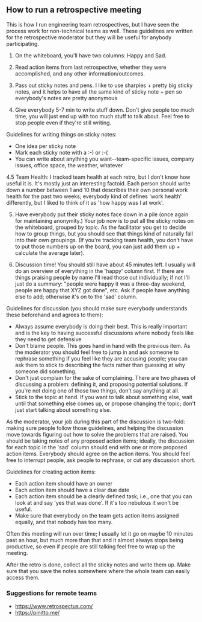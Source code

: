## How to run a retrospective meeting
This is how I run engineering team retrospectives, but I have seen the process work for non-technical teams as well.
These guidelines are written for the retrospective moderator but they will be useful for anybody participating.

1. On the whiteboard, you'll have two columns: Happy and Sad.

2. Read action items from last retrospective, whether they were accomplished, and any other information/outcomes.

3. Pass out sticky notes and pens. I like to use sharpies + pretty big sticky notes, and it helps to have all the same kind of sticky note + pen so everybody's notes are pretty anonymous

4. Give everybody 5-7 min to write stuff down. Don't give people too much time, you will just end up with too much stuff to talk about. Feel free to stop people even if they're still writing.

  Guidelines for writing things on sticky notes:
  
  * One idea per sticky note
  * Mark each sticky note with a :-) or :-(
  * You can write about anything you want--team-specific issues, company issues, office space, the weather, whatever

  4.5 Team Health: I tracked team health at each retro, but I don't know how useful it is. It's mostly just an interesting factoid. Each person should write down a number between 1 and 10 that describes their own personal work health for the past two weeks; everybody kind of defines 'work health' differently, but I liked to think of it as 'how happy was I at work'.

5. Have everybody put their sticky notes face down in a pile (once again for maintaining anonymity.) Your job now is to put all the sticky notes on the whiteboard, grouped by topic. As the facilitator you get to decide how to group things, but you should see that things kind of naturally fall into their own groupings. (If you're tracking team health, you don't have to put those numbers up on the board, you can just add them up + calculate the average later).

6. Discussion time! You should still have about 45 minutes left. I usually will do an overview of everything in the 'happy' column first. If there are things praising people by name I'll read those out individually; if not I'll just do a summary: "people were happy it was a three-day weekend, people are happy that XYZ got done", etc. Ask if people have anything else to add; otherwise it's on to the 'sad' column.

  Guidelines for discussion (you should make sure everybody understands these beforehand and agrees to them):
    
  * Always assume everybody is doing their best. This is really important and is the key to having successful discussions where nobody feels like they need to get defensive
  * Don't blame people. This goes hand in hand with the previous item. As the moderator you should feel free to jump in and ask someone to rephrase something if you feel like they are accusing people; you can ask them to stick to describing the facts rather than guessing at why someone did something.
  * Don't just complain for the sake of complaining. There are two phases of discussing a problem: defining it, and proposing potential solutions. If you're not doing one of those two things, don't say anything at all.
  * Stick to the topic at hand. If you want to talk about something else, wait until that something else comes up, or propose changing the topic; don't just start talking about something else.

  As the moderator, your job during this part of the discussion is two-fold: making sure people follow those guidelines, and helping the discussion move towards figuring out how to solve the problems that are raised. You should be taking notes of any proposed action items; ideally, the discussion for each topic in the 'sad' column should end with one or more proposed action items. Everybody should agree on the action items. You should feel free to interrupt people, ask people to rephrase, or cut any discussion short.

  Guidelines for creating action items:
   
  * Each action item should have an owner
  * Each action item should have a clear due date
  * Each action item should be a clearly defined task; i.e., one that you can look at and say 'yes that was done'. If it's too nebulous it won't be useful.
  * Make sure that everybody on the team gets action items assigned equally, and that nobody has too many.

  Often this meeting will run over time; I usually let it go on maybe 10 minutes past an hour, but much more than that and it almost always stops being productive, so even if people are still talking feel free to wrap up the meeting.

  After the retro is done, collect all the sticky notes and write them up. Make sure that you save the notes somewhere where the whole team can easily access them.
  
  
  
  ### Suggestions for remote teams
  * https://www.retrospectus.com/
  * https://pinitto.me/
